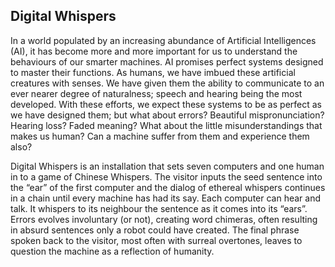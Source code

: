 ## Digital Whispers

In a world populated by an increasing abundance of Artificial Intelligences (AI), it has become more and more important for us to understand the behaviours of our smarter machines. AI promises perfect systems designed to master their functions. As humans, we have imbued these artificial creatures with senses. We have given them the ability to communicate to an ever nearer degree of naturalness; speech and hearing being the most developed. With these efforts, we expect these systems to be as perfect as we have designed them; but what about errors? Beautiful mispronunciation? Hearing loss? Faded meaning? What about the little misunderstandings that makes us human? Can a machine suffer from them and experience them also?

Digital Whispers is an installation that sets seven computers and one human in to a game of Chinese Whispers. The visitor inputs the seed sentence into the “ear” of the first computer and the dialog of ethereal whispers continues in a chain until every machine has had its say. Each computer can hear and talk. It whispers to its neighbour the sentence as it comes into its “ears”. Errors evolves involuntary (or not), creating word chimeras, often resulting in absurd sentences only a robot could have created. The final phrase spoken back to the visitor, most often with surreal overtones, leaves to question the machine as a reflection of humanity.
